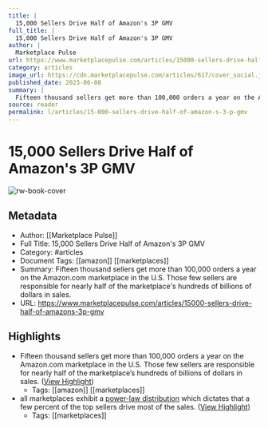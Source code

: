 ```yaml
---
title: |
  15,000 Sellers Drive Half of Amazon's 3P GMV
full_title: |
  15,000 Sellers Drive Half of Amazon's 3P GMV
author: |
  Marketplace Pulse
url: https://www.marketplacepulse.com/articles/15000-sellers-drive-half-of-amazons-3p-gmv
category: articles
image_url: https://cdn.marketplacepulse.com/articles/617/cover_social.jpg
published_date: 2023-06-08
summary: |
  Fifteen thousand sellers get more than 100,000 orders a year on the Amazon.com marketplace in the U.S. Those few sellers are responsible for nearly half of the marketplace's hundreds of billions of dollars in sales.
source: reader
permalink: l/articles/15-000-sellers-drive-half-of-amazon-s-3-p-gmv
---
```

# 15,000 Sellers Drive Half of Amazon's 3P GMV

![rw-book-cover](https://cdn.marketplacepulse.com/articles/617/cover_social.jpg)

## Metadata
- Author: [[Marketplace Pulse]]
- Full Title: 15,000 Sellers Drive Half of Amazon's 3P GMV
- Category: #articles
- Document Tags: [[amazon]] [[marketplaces]] 
- Summary: Fifteen thousand sellers get more than 100,000 orders a year on the Amazon.com marketplace in the U.S. Those few sellers are responsible for nearly half of the marketplace's hundreds of billions of dollars in sales.
- URL: https://www.marketplacepulse.com/articles/15000-sellers-drive-half-of-amazons-3p-gmv

## Highlights
- Fifteen thousand sellers get more than 100,000 orders a year on the Amazon.com marketplace in the U.S. Those few sellers are responsible for nearly half of the marketplace’s hundreds of billions of dollars in sales. ([View Highlight](https://read.readwise.io/read/01h2fka149snqtc91e820tsry5))
    - Tags: [[amazon]] [[marketplaces]] 
- all marketplaces exhibit a [power-law distribution](https://www.marketplacepulse.com/articles/marketplaces-power-law) which dictates that a few percent of the top sellers drive most of the sales. ([View Highlight](https://read.readwise.io/read/01h2fkayac8tjxgherc020rgr7))
    - Tags: [[marketplaces]] 


